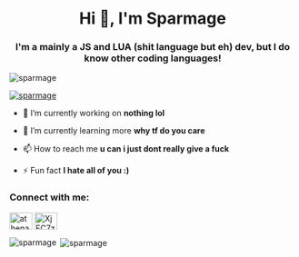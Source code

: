 <h1 align="center">Hi 👋, I'm Sparmage</h1>
<h3 align="center">I'm a mainly a JS and LUA (shit language but eh) dev, but I do know other coding languages!</h3>

<p align="left"> <img src="https://komarev.com/ghpvc/?username=sparmage&label=Profile%20views&color=c01111&style=flat" alt="sparmage" /> </p>

<p align="left"> <a href="https://github.com/ryo-ma/github-profile-trophy"><img src="https://github-profile-trophy.vercel.app/?username=sparmage" alt="sparmage" /></a> </p>

- 🔭 I’m currently working on **nothing lol**

- 🌱 I’m currently learning more **why tf do you care**

- 📫 How to reach me **u can i just dont really give a fuck**

- ⚡ Fun fact **I hate all of you :)**

<h3 align="left">Connect with me:</h3>
<p align="left">
<a href="https://twitter.com/athenaterrain" target="blank"><img align="center" src="https://cdn.jsdelivr.net/npm/simple-icons@3.0.1/icons/twitter.svg" alt="athenaterrain" height="30" width="40" /></a>
<a href="https://discord.gg/XjFC7zNk9D" target="blank"><img align="center" src="https://cdn.jsdelivr.net/npm/simple-icons@3.0.1/icons/discord.svg" alt="XjFC7zNk9D" height="30" width="40" /></a>
</p>

<p><img align="left" src="https://github-readme-stats.vercel.app/api/top-langs?username=sparmage&show_icons=true&theme=dark&locale=en&layout=compact" alt="sparmage" /></p>

<p>&nbsp;<img align="center" src="https://github-readme-stats.vercel.app/api?username=sparmage&show_icons=true&theme=dark&locale=en" alt="sparmage" /></p>
